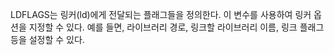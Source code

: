 LDFLAGS는 링커(ld)에게 전달되는 플래그들을 정의한다.
이 변수를 사용하여 링커 옵션을 지정할 수 있다. 예를 들면, 라이브러리 경로, 링크할 라이브러리 이름, 링크 플래그 등을 설정할 수 있다.